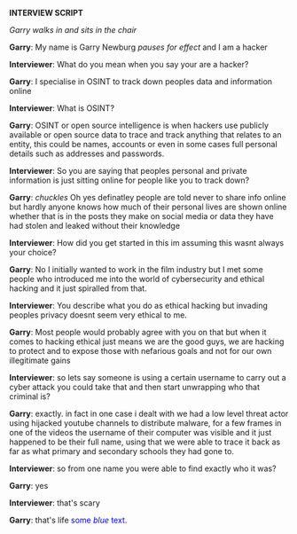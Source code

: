 **INTERVIEW SCRIPT**

*Garry walks in and sits in the chair*

**Garry**: My name is Garry Newburg *pauses for effect* and I am a hacker

**Interviewer**: What do you mean when you say your are a hacker?

**Garry**: I specialise in OSINT to track down peoples data and information online

**Interviewer**: What is OSINT?

**Garry**: OSINT or open source intelligence is when hackers use publicly available or open source data to trace and track anything that relates to an entity, this could be names, accounts or even in some cases full personal details such as addresses and passwords.

**Interviewer**: So you are saying that peoples personal and private information is just sitting online for people like you to track down?

**Garry**: *chuckles* Oh yes definatley people are told never to share info online but hardly anyone knows how much of their personal lives are shown online whether that is in the posts they make on social media or data they have had stolen and leaked without their knowledge

**Interviewer**: How did you get started in this im assuming this wasnt always your choice?

**Garry**: No I initially wanted to work in the film industry but I met some people who introduced me into the world of cybersecurity and ethical hacking and it just spiralled from that.

**Interviewer**: You describe what you do as ethical hacking but invading peoples privacy doesnt seem very ethical to me.

**Garry**: Most people would probably agree with you on that but when it comes to hacking ethical just means we are the good guys, we are hacking to protect and to expose those with nefarious goals and not for our own illegitimate gains

**Interviewer**: so lets say someone is using a certain username to carry out a cyber attack you could take that and then start unwrapping who that criminal is?

**Garry**: exactly. in fact in one case i dealt with we had a low level threat actor using hijacked youtube channels to distribute malware, for a few frames in one of the videos the username of their computer was visible and it just happened to be their full name, using that we were able to trace it back as far as what primary and secondary schools they had gone to.

**Interviewer**: so from one name you were able to find exactly who it was?

**Garry**: yes

**Interviewer**: that's scary

**Garry**: that's life
<span style="color:blue">some *blue* text</span>.